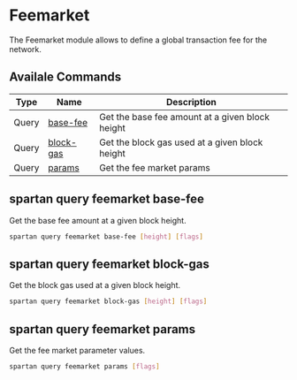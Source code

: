 # Feemarket

The Feemarket module allows to define a global transaction fee for the network.

## Availale Commands

| Type  | Name                                            | Description                                     |
| ----- | ----------------------------------------------- | ----------------------------------------------- |
| Query | [base-fee](#spartan-query-feemarket-base-fee)   | Get the base fee amount at a given block height |
| Query | [block-gas](#spartan-query-feemarket-block-gas) | Get the block gas used at a given block height  |
| Query | [params](#spartan-query-feemarket-params)       | Get the fee market params                       |

## spartan query feemarket base-fee

Get the base fee amount at a given block height.

```bash
spartan query feemarket base-fee [height] [flags]
```

## spartan query feemarket block-gas

Get the block gas used at a given block height.

```bash
spartan query feemarket block-gas [height] [flags]
```

## spartan query feemarket params

Get the fee market parameter values.

```bash
spartan query feemarket params [flags]
```
